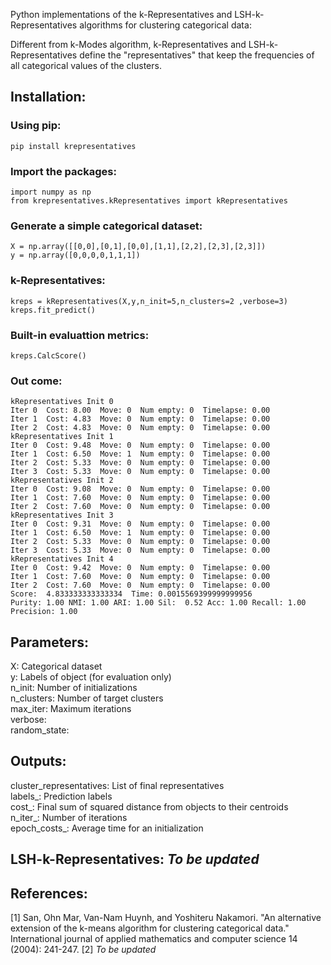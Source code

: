 Python implementations of the k-Representatives and LSH-k-Representatives algorithms for clustering categorical data:

Different from k-Modes algorithm, k-Representatives and LSH-k-Representatives define the "representatives" that keep the frequencies of all categorical values of the clusters.

## Installation:
### Using pip: 
```shell
pip install krepresentatives
```

### Import the packages:
```shell
import numpy as np
from krepresentatives.kRepresentatives import kRepresentatives
```
### Generate a simple categorical dataset:

```shell
X = np.array([[0,0],[0,1],[0,0],[1,1],[2,2],[2,3],[2,3]])
y = np.array([0,0,0,0,1,1,1])
```

### k-Representatives: 

```shell
kreps = kRepresentatives(X,y,n_init=5,n_clusters=2 ,verbose=3)
kreps.fit_predict()
```

### Built-in evaluattion metrics:
```shell
kreps.CalcScore()
```

### Out come:
```shell
kRepresentatives Init 0
Iter 0  Cost: 8.00  Move: 0  Num empty: 0  Timelapse: 0.00
Iter 1  Cost: 4.83  Move: 0  Num empty: 0  Timelapse: 0.00
Iter 2  Cost: 4.83  Move: 0  Num empty: 0  Timelapse: 0.00
kRepresentatives Init 1
Iter 0  Cost: 9.48  Move: 0  Num empty: 0  Timelapse: 0.00
Iter 1  Cost: 6.50  Move: 1  Num empty: 0  Timelapse: 0.00
Iter 2  Cost: 5.33  Move: 0  Num empty: 0  Timelapse: 0.00
Iter 3  Cost: 5.33  Move: 0  Num empty: 0  Timelapse: 0.00
kRepresentatives Init 2
Iter 0  Cost: 9.08  Move: 0  Num empty: 0  Timelapse: 0.00
Iter 1  Cost: 7.60  Move: 0  Num empty: 0  Timelapse: 0.00
Iter 2  Cost: 7.60  Move: 0  Num empty: 0  Timelapse: 0.00
kRepresentatives Init 3
Iter 0  Cost: 9.31  Move: 0  Num empty: 0  Timelapse: 0.00
Iter 1  Cost: 6.50  Move: 1  Num empty: 0  Timelapse: 0.00
Iter 2  Cost: 5.33  Move: 0  Num empty: 0  Timelapse: 0.00
Iter 3  Cost: 5.33  Move: 0  Num empty: 0  Timelapse: 0.00
kRepresentatives Init 4
Iter 0  Cost: 9.42  Move: 0  Num empty: 0  Timelapse: 0.00
Iter 1  Cost: 7.60  Move: 0  Num empty: 0  Timelapse: 0.00
Iter 2  Cost: 7.60  Move: 0  Num empty: 0  Timelapse: 0.00
Score:  4.833333333333334  Time: 0.0015569399999999956
Purity: 1.00 NMI: 1.00 ARI: 1.00 Sil:  0.52 Acc: 1.00 Recall: 1.00 Precision: 1.00
```


## Parameters:
X: Categorical dataset\
y: Labels of object (for evaluation only)\
n_init: Number of initializations \
n_clusters: Number of target clusters\
max_iter: Maximum iterations\
verbose: \
random_state: 

## Outputs:
cluster_representatives: List of final representatives\
labels_: Prediction labels\
cost_: Final sum of squared distance from objects to their centroids\
n_iter_: Number of iterations\
epoch_costs_: Average time for an initialization
## LSH-k-Representatives: *To be updated*

## References:
[1] San, Ohn Mar, Van-Nam Huynh, and Yoshiteru Nakamori. "An alternative extension of the k-means algorithm for clustering categorical data." International journal of applied mathematics and computer science 14 (2004): 241-247.
[2] *To be updated*
